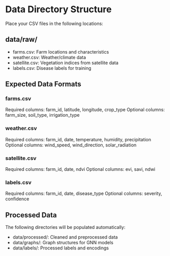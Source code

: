 # Data Directory Structure

Place your CSV files in the following locations:

## data/raw/
- farms.csv: Farm locations and characteristics
- weather.csv: Weather/climate data  
- satellite.csv: Vegetation indices from satellite data
- labels.csv: Disease labels for training

## Expected Data Formats

### farms.csv
Required columns: farm_id, latitude, longitude, crop_type
Optional columns: farm_size, soil_type, irrigation_type

### weather.csv  
Required columns: farm_id, date, temperature, humidity, precipitation
Optional columns: wind_speed, wind_direction, solar_radiation

### satellite.csv
Required columns: farm_id, date, ndvi
Optional columns: evi, savi, ndwi

### labels.csv
Required columns: farm_id, date, disease_type
Optional columns: severity, confidence

## Processed Data
The following directories will be populated automatically:
- data/processed/: Cleaned and preprocessed data
- data/graphs/: Graph structures for GNN models
- data/labels/: Processed labels and encodings
